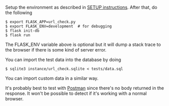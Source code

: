 Setup the environment as described in [SETUP instructions](SETUP.md).  After that, do the following
```
$ export FLASK_APP=url_check.py
$ export FLASK_ENV=development  # for debugging
$ flask init-db
$ flask run
```

The FLASK_ENV variable above is optional but it will dump a stack trace to the
browser if there is some kind of server error.

You can import the test data into the database by doing
```
$ sqlite3 instance/url_check.sqlite < tests/data.sql
```
You can import custom data in a similar way.

It's probably best to test with [Postman](https://www.postman.com/downloads/)
since there's no body returned in the response.  It won't be possible to detect
if it's working with a normal browser.
